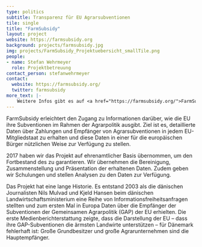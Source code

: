 ```yaml
---
type: politics
subtitle: Transparenz für EU Agrarsubventionen
tile: single
title: "FarmSubsidy"
layout: project
website: https://farmsubsidy.org
background: projects/farmsubsidy.jpg
img: projects/FarmSubsidy_Projektuebersicht_smallTile.png
people:
- name: Stefan Wehrmeyer
  role: Projektbetreuung
contact_person: stefanwehrmeyer
contact:
  website: https://farmsubsidy.org/
  twitter: farmsubsidy
more_text: |-
    Weitere Infos gibt es auf <a href="https://farmsubsidy.org/">FarmSubsidy.org</a>.
---
```

FarmSubsidy erleichtert den Zugang zu Informationen darüber, wie die EU ihre Subventionen im Rahmen der Agrarpolitik ausgibt. Ziel ist es, detaillierte Daten über Zahlungen und Empfänger von Agrarsubventionen in jedem EU-Mitgliedstaat zu erhalten und diese Daten in einer für die europäischen Bürger nützlichen Weise zur Verfügung zu stellen.

2017 haben wir das Projekt auf ehrenamtlicher Basis übernommen, um den Fortbestand des zu garantieren. Wir übernehmen die Bereinigung, Zusammenstellung und Präsentation der erhaltenen Daten. Zudem geben wir Schulungen und stellen Analysen zu den Daten zur Verfügung. 

Das Projekt hat eine lange Historie. Es entstand 2003 als die dänischen Journalisten Nils Mulvad und Kjeld Hansen beim dänischen Landwirtschaftsministerium eine Reihe von Informationsfreiheitsanfragen stellten und zum ersten Mal in Europa Daten über die Empfänger der Subventionen der Gemeinsamen Agrarpolitik (GAP) der EU erhielten. Die erste Medienberichterstattung zeigte, dass die Darstellung der EU – dass ihre GAP-Subventionen die ärmsten Landwirte unterstützen – für Dänemark fehlerhaft ist: Große Grundbesitzer und große Agrarunternehmen sind die Hauptempfänger. 